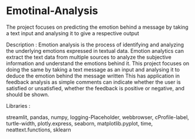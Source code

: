 # Emotinal-Analysis
The project focuses on predicting the emotion behind a message by taking a text input and analysing it to give a respective output


Description :
Emotion analysis is the process of identifying and analyzing the underlying emotions expressed in textual data. Emotion analytics can extract the text data from multiple sources to analyze the subjective information and understand the emotions behind it. This project focuses on doing the same by taking a text message as an input and analysing it to deduce the emotion behind the message written This has application in feedback analysis as simple comments can indicate whether the user is satisfied or unsatisfied, whether the feedback is positive or negative, and should be shown.

Libraries :

streamlit,
pandas,
numpy,
logging-Placeholder,
webbrowser,
cProfile-label,
turtle-width,
plotly.express,
seaborn,
matplotlib.pyplot,
time,
neattext.functions,
sklearn
